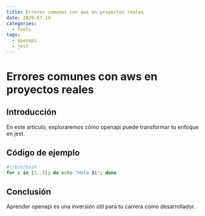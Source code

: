```yaml
---
title: Errores comunes con aws en proyectos reales
date: 2029-07-19
categories:
  - Tools
tags:
  - openapi
  - jest
---
```


# Errores comunes con aws en proyectos reales

## Introducción

En este artículo, exploraremos cómo openapi puede transformar tu enfoque en jest.

## Código de ejemplo

```bash
#!/bin/bash
for i in {1..5}; do echo "Hola $i"; done
```

## Conclusión

Aprender openapi es una inversión útil para tu carrera como desarrollador.